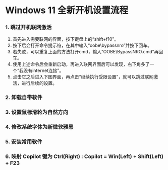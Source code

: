 # Windows 11 全新开机设置流程

### 1. 跳过开机联网激活
1. 首先进入需要联网的界面，按下键盘上的“shift+f10”。
2. 按下后会打开命令提示符，在其中输入“oobe\bypassnro”并按下回车。
3. 若失败，可以重复上面的方法打开cmd，输入“OOBE\BypassNRO.cmd”再回车。
4. 使用上述命令后会重新启动，再进入联网界面后可以发现，右下角多了一个“我没有internet连接”。
5. 点击它之后进入下图界面，再点击“继续执行受限设置”，就可以跳过联网激活，进行后续的设置。
### 2. 卸载自带软件

### 3. 设置鼠标滑轮为自然方向

### 4. 修改系统字体为新微软雅黑

### 5. 安装常用软件

### 6. 映射 Copilot 键为 Ctrl(Right) : Copilot = Win(Left) + Shift(Left) + F23
